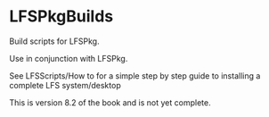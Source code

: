# LFSPkgBuilds
Build scripts for LFSPkg.

Use in conjunction with LFSPkg.

See LFSScripts/How to for a simple step by step guide to installing a complete LFS system/desktop

This is version 8.2 of the book and is not yet complete.